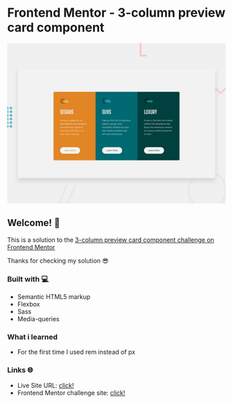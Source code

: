 # Frontend Mentor - 3-column preview card component

![Design preview for the 3-column preview card component coding challenge](./design/desktop-preview.jpg)

## Welcome! 👋

This is a solution to the [3-column preview card component challenge on Frontend Mentor](https://www.frontendmentor.io/challenges/3column-preview-card-component-pH92eAR2-)

Thanks for checking my solution 😎

### Built with 💻

- Semantic HTML5 markup
- Flexbox
- Sass
- Media-queries

### What i learned

- For the first time I used rem instead of px

### Links 🌐

- Live Site URL: [click!](https://kacperkwinta.github.io/3-column-preview-card-component/)
- Frontend Mentor challenge site: [click!](https://www.frontendmentor.io/challenges/3column-preview-card-component-pH92eAR2-)
